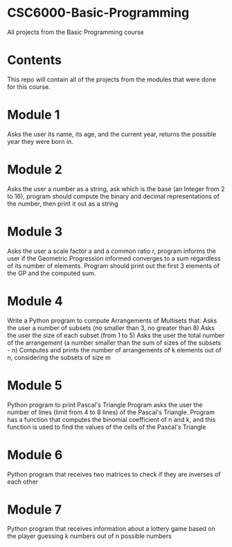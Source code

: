# CSC6000-Basic-Programming
All projects from the Basic Programming course

# Contents
This repo will contain all of the projects from the modules that were done for this course.

# Module 1 
Asks the user its name, its age, and the current year, returns the possible year they were born in.

# Module 2
Asks the user a number as a string, ask which is the base (an Integer from 2 to 16), program should compute the binary and decimal representations of the number, then print it out as a string

# Module 3
Asks the user a scale factor a and a common ratio r, program informs the user if the Geometric Progression informed converges to a sum regardless of its number of elements.
Program should print out the first 3 elements of the GP and the computed sum.

# Module 4
Write a Python program to compute Arrangements of Multisets that:
      Asks the user a number of subsets (no smaller than 3, no greater than 8)
      Asks the user the size of each subset (from 1 to 5)
      Asks the user the total number of the arrangement (a number smaller than the sum of sizes of the subsets - n)
      Computes and prints the number of arrangements of k elements out of n, considering the subsets of size m

# Module 5
Python program to print Pascal's Triangle
Program asks the user the number of lines (limit from 4 to 8 lines) of the Pascal's Triangle.
Program has a function that computes the binomial coefficient of n and k, and this function is used to find the values of the cells of the Pascal's Triangle

# Module 6
Python program that receives two matrices to check if they are inverses of each other

# Module 7
Python program that receives information about a lottery game based on the player guessing k numbers out of n possible numbers
